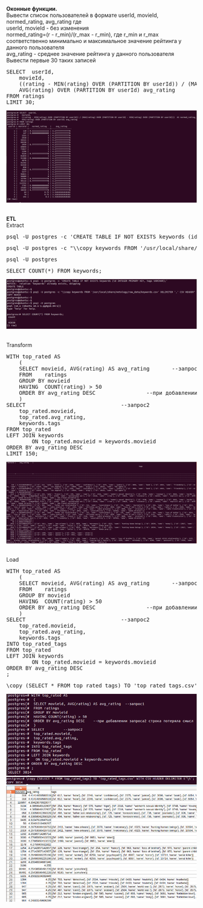 <p><b>Оконные функции.</b><br>
Вывести список пользователей в формате userId, movieId, normed_rating, avg_rating где <br>
userId, movieId - без изменения<br>
normed_rating=(r - r_min)/(r_max - r_min), где r_min и r_max соответственно минимально и максимальное значение рейтинга у данного пользователя<br>
avg_rating - среднее значение рейтинга у данного пользователя<br>
Вывести первые 30 таких записей<br>
</p>

<pre>
SELECT 	userId, 
	movieId, 
	((rating - MIN(rating) OVER (PARTITION BY userId)) / (MAX(rating) OVER (PARTITION BY userId) - MIN(rating) OVER (PARTITION BY userId)))  AS normed_rating, 
	AVG(rating) OVER (PARTITION BY userId) avg_rating 
FROM ratings 
LIMIT 30;
</pre>
<img src="hw3_1.PNG" alt="">
<br/><br/>

<p><b>ETL</b><br>
Extract<br>
<pre>
psql -U postgres -c 'CREATE TABLE IF NOT EXISTS keywords (id INTEGER PRIMARY KEY, tags TEXT);'
</pre>
<pre>
psql -U postgres -c "\\copy keywords FROM '/usr/local/share/netology/raw_data/keywords.csv' DELIMITER ',' CSV HEADER"
</pre>
<pre>
psql -U postgres
</pre>
<pre>
SELECT COUNT(*) FROM keywords;
</pre>
<img src="hw3_2.PNG" alt="">
<br/><br/>

Transform<br>
<pre>
WITH top_rated AS
	(
	SELECT movieid, AVG(rating) AS avg_rating		--запрос1
	FROM	ratings
	GROUP BY movieid
	HAVING	COUNT(rating) > 50
	ORDER BY avg_rating DESC				--при добавлении запроса2 строка потеряла смысл
	)
SELECT 								--запрос2
	top_rated.movieid, 
	top_rated.avg_rating, 
	keywords.tags					
FROM top_rated 
LEFT JOIN keywords
		ON top_rated.movieid = keywords.movieid
ORDER BY avg_rating DESC
LIMIT 150;	
</pre>
<img src="hw3_3.PNG" alt="">
<br/><br/>

Load<br>
<pre>
WITH top_rated AS
	(
	SELECT movieid, AVG(rating) AS avg_rating		--запрос1
	FROM	ratings
	GROUP BY movieid
	HAVING	COUNT(rating) > 50
	ORDER BY avg_rating DESC				--при добавлении запроса2 строка потеряла смысл
	)
SELECT 								--запрос2
	top_rated.movieid, 
	top_rated.avg_rating, 
	keywords.tags
INTO top_rated_tags	
FROM top_rated 
LEFT JOIN keywords
		ON top_rated.movieid = keywords.movieid
ORDER BY avg_rating DESC
;	
</pre>
<pre>
\copy (SELECT * FROM top_rated_tags) TO 'top_rated_tags.csv' WITH CSV HEADER DELIMITER E'\t';
</pre>
<img src="hw3_4.PNG" alt=""><br>
<img src="hw3_5.PNG" alt=""><br>
<img src="hw3_6.PNG" alt=""><br>
<br/><br/>


